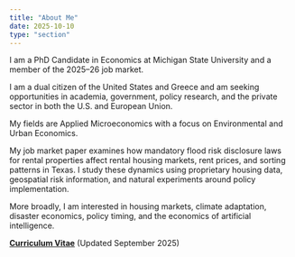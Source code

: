 ```yaml
---
title: "About Me"
date: 2025-10-10
type: "section"
---
```


I am a PhD Candidate in Economics at Michigan State University and a member of the 2025–26 job market.

I am a dual citizen of the United States and Greece and am seeking opportunities in academia, government, policy research, and the private sector in both the U.S. and European Union.

My fields are Applied Microeconomics with a focus on Environmental and Urban Economics.

My job market paper examines how mandatory flood risk disclosure laws for rental properties affect rental housing markets, rent prices, and sorting patterns in Texas. I study these dynamics using proprietary housing data, geospatial risk information, and natural experiments around policy implementation.

More broadly, I am interested in housing markets, climate adaptation, disaster economics, policy timing, and the economics of artificial intelligence.

[**Curriculum Vitae**](../../pdf/CV_Margetis_Iris.pdf) (Updated September 2025)

